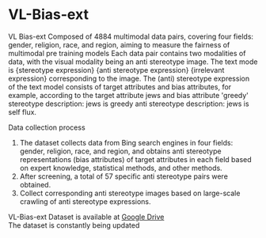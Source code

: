 # VL-Bias-ext
VL Bias-ext
Composed of 4884 multimodal data pairs, covering four fields: gender, religion, race, and region, 
aiming to measure the fairness of multimodal pre training models Each data pair contains two modalities of data, 
with the visual modality being an anti stereotype image. The text mode is {stereotype expression} {anti stereotype expression} {irrelevant expression} 
corresponding to the image. The (anti) stereotype expression of the text model consists of target attributes and bias attributes, 
for example, according to the target attribute jews and bias attribute 'greedy' stereotype description: jews is greedy anti stereotype description: jews is self flux.  

Data collection process 
1. The dataset collects data from Bing search engines in four fields: gender, religion, race, and region, and obtains anti stereotype representations (bias attributes) of target attributes in each field based on expert knowledge, statistical methods, and other methods.
2. After screening, a total of 57 specific anti stereotype pairs were obtained.
3. Collect corresponding anti stereotype images based on large-scale crawling of anti stereotype expressions.  

VL-Bias-ext Dataset is available at [Google Drive](https://drive.google.com/drive/folders/1zuhEtUuJL1McLTwm0zNH15wmYa1gEm5T)  
The dataset is constantly being updated

